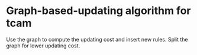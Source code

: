 Graph-based-updating algorithm for tcam
==========================

Use the graph to compute the updating cost and insert new rules. Split the graph for lower updating cost.

